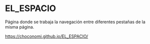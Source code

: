 # EL_ESPACIO
Página donde se trabaja la navegación entre diferentes pestañas de la misma página.

https://choconomi.github.io/EL_ESPACIO/
